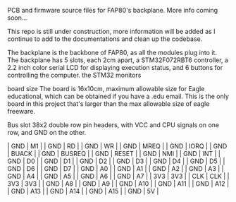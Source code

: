 PCB and firmware source files for FAP80's backplane. More info coming soon...

This repo is still under construction, more information will be added as I continue to add to the documentations and clean up the codebase. 

The backplane is the backbone of FAP80, as all the modules plug into it. The backplane has 5 slots, each 2cm apart, a STM32F072RBT6 controller, a 2.2 inch color serial LCD for displaying execution status, and 6 buttons for controlling the computer. the STM32 monitors 

board size
The board is 16x10cm, maximum allowable size for Eagle educational, which can be obtained if you have a .edu email. This is the only board in this project that's larger than the max allowable size of eagle freeware.


Bus slot
38x2 double row pin headers, with VCC and CPU signals on one row, and GND on the other. 

| GND | M1     |
| GND | RD     |
| GND | WR     |
| GND | MREQ   |
| GND | IORQ   |
| GND | BUACK  |
| GND | BUSREQ |
| GND | RESET  |
| GND | NMI    |
| GND | INT    |
| GND | D0     |
| GND | D1     |
| GND | D2     |
| GND | D3     |
| GND | D4     |
| GND | D5  |
| GND | D6  |
| GND | D7  |
| GND | A0  |
| GND | A1  |
| GND | A2  |
| GND | A3  |
| GND | A4  |
| GND | A5  |
| GND | A6  |
| GND | A7  |
| 3V3 | 3V3 |
| CLK | CLK |
| 3V3 | 3V3 |
| GND | A8  |
| GND | A9  |
| GND | A10 |
| GND | A11 |
| GND | A12 |
| GND | A13 |
| GND | A14 |
| GND | A15 |
| GND | 5V  |